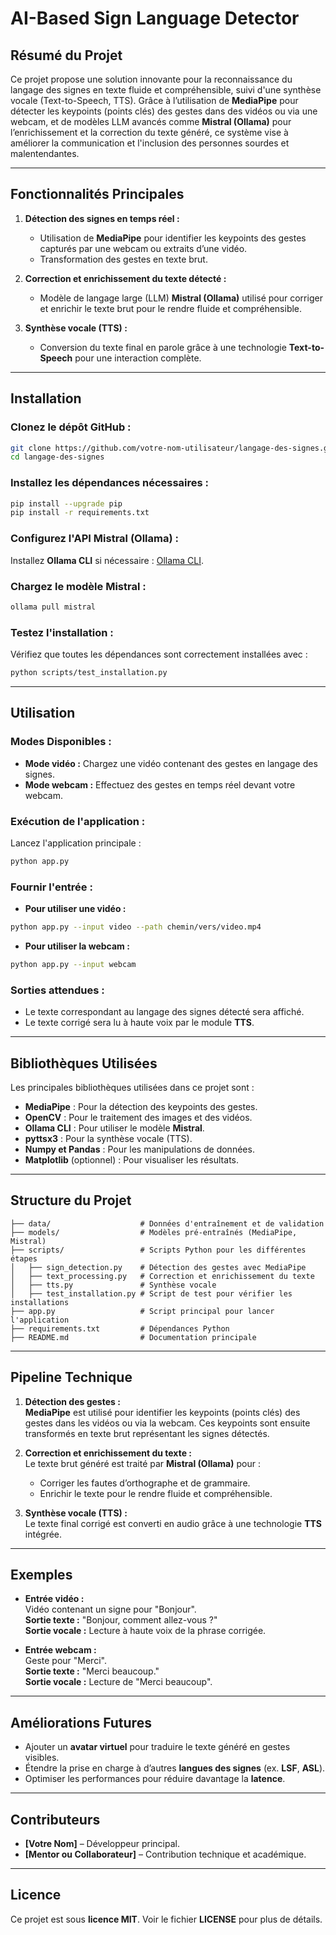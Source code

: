 # **AI-Based Sign Language Detector**

## **Résumé du Projet**  
Ce projet propose une solution innovante pour la reconnaissance du langage des signes en texte fluide et compréhensible, suivi d'une synthèse vocale (Text-to-Speech, TTS). Grâce à l’utilisation de **MediaPipe** pour détecter les keypoints (points clés) des gestes dans des vidéos ou via une webcam, et de modèles LLM avancés comme **Mistral (Ollama)** pour l’enrichissement et la correction du texte généré, ce système vise à améliorer la communication et l'inclusion des personnes sourdes et malentendantes.

---

## **Fonctionnalités Principales**

1. **Détection des signes en temps réel :**  
   - Utilisation de **MediaPipe** pour identifier les keypoints des gestes capturés par une webcam ou extraits d’une vidéo.  
   - Transformation des gestes en texte brut.

2. **Correction et enrichissement du texte détecté :**  
   - Modèle de langage large (LLM) **Mistral (Ollama)** utilisé pour corriger et enrichir le texte brut pour le rendre fluide et compréhensible.

3. **Synthèse vocale (TTS) :**  
   - Conversion du texte final en parole grâce à une technologie **Text-to-Speech** pour une interaction complète.

---

## **Installation**

### **Clonez le dépôt GitHub :**  
```bash  
git clone https://github.com/votre-nom-utilisateur/langage-des-signes.git  
cd langage-des-signes  
```

### **Installez les dépendances nécessaires :**  
```bash  
pip install --upgrade pip  
pip install -r requirements.txt
```

### **Configurez l'API Mistral (Ollama) :**  
Installez **Ollama CLI** si nécessaire : [Ollama CLI](https://ollama.com/).

### **Chargez le modèle Mistral :**  
```bash  
ollama pull mistral  
```

### **Testez l'installation :**  
Vérifiez que toutes les dépendances sont correctement installées avec :  
```bash  
python scripts/test_installation.py  
```

---

## **Utilisation**

### **Modes Disponibles :**  
- **Mode vidéo :** Chargez une vidéo contenant des gestes en langage des signes.  
- **Mode webcam :** Effectuez des gestes en temps réel devant votre webcam.

### **Exécution de l'application :**  
Lancez l'application principale :  
```bash  
python app.py  
```

### **Fournir l'entrée :**  
- **Pour utiliser une vidéo :**  
```bash  
python app.py --input video --path chemin/vers/video.mp4
```
  
- **Pour utiliser la webcam :**  
```bash  
python app.py --input webcam
```

### **Sorties attendues :**  
- Le texte correspondant au langage des signes détecté sera affiché.  
- Le texte corrigé sera lu à haute voix par le module **TTS**.

---

## **Bibliothèques Utilisées**  
Les principales bibliothèques utilisées dans ce projet sont :  
- **MediaPipe** : Pour la détection des keypoints des gestes.  
- **OpenCV** : Pour le traitement des images et des vidéos.  
- **Ollama CLI** : Pour utiliser le modèle **Mistral**.  
- **pyttsx3** : Pour la synthèse vocale (TTS).  
- **Numpy et Pandas** : Pour les manipulations de données.  
- **Matplotlib** (optionnel) : Pour visualiser les résultats.

---

## **Structure du Projet**  
```Plaintext
├── data/                    # Données d'entraînement et de validation  
├── models/                  # Modèles pré-entraînés (MediaPipe, Mistral)  
├── scripts/                 # Scripts Python pour les différentes étapes  
│   ├── sign_detection.py    # Détection des gestes avec MediaPipe  
│   ├── text_processing.py   # Correction et enrichissement du texte  
│   ├── tts.py               # Synthèse vocale  
│   ├── test_installation.py # Script de test pour vérifier les installations  
├── app.py                   # Script principal pour lancer l'application  
├── requirements.txt         # Dépendances Python  
├── README.md                # Documentation principale  

```
---

## **Pipeline Technique**

1. **Détection des gestes :**  
   **MediaPipe** est utilisé pour identifier les keypoints (points clés) des gestes dans les vidéos ou via la webcam. Ces keypoints sont ensuite transformés en texte brut représentant les signes détectés.

2. **Correction et enrichissement du texte :**  
   Le texte brut généré est traité par **Mistral (Ollama)** pour :  
   - Corriger les fautes d’orthographe et de grammaire.  
   - Enrichir le texte pour le rendre fluide et compréhensible.

3. **Synthèse vocale (TTS) :**  
   Le texte final corrigé est converti en audio grâce à une technologie **TTS** intégrée.

---

## **Exemples**

- **Entrée vidéo :**  
  Vidéo contenant un signe pour "Bonjour".  
  **Sortie texte :** "Bonjour, comment allez-vous ?"  
  **Sortie vocale :** Lecture à haute voix de la phrase corrigée.

- **Entrée webcam :**  
  Geste pour "Merci".  
  **Sortie texte :** "Merci beaucoup."  
  **Sortie vocale :** Lecture de "Merci beaucoup".

---

## **Améliorations Futures**  
- Ajouter un **avatar virtuel** pour traduire le texte généré en gestes visibles.  
- Étendre la prise en charge à d’autres **langues des signes** (ex. **LSF**, **ASL**).  
- Optimiser les performances pour réduire davantage la **latence**.

---

## **Contributeurs**  
- **[Votre Nom]** – Développeur principal.  
- **[Mentor ou Collaborateur]** – Contribution technique et académique.

---

## **Licence**  
Ce projet est sous **licence MIT**. Voir le fichier **LICENSE** pour plus de détails.
